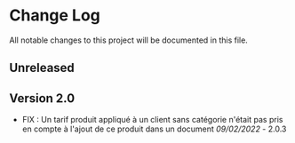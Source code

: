 # Change Log
All notable changes to this project will be documented in this file.

## Unreleased

## Version 2.0

- FIX : Un tarif produit appliqué à un client sans catégorie n'était pas pris en compte à l'ajout de ce produit dans un document *09/02/2022* - 2.0.3